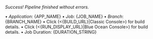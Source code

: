 *Success! Pipeline finished without errors.*

• *Application*: {APP_NAME}
• *Job*: {JOB_NAME}
• *Branch*: {BRANCH_NAME}
• Click (<{BUILD_URL}|Classic Console>) for build details.
• Click (<{RUN_DISPLAY_URL}|Blue Ocean Console>) for build details.
• Job Duration: {DURATION_STRING}
